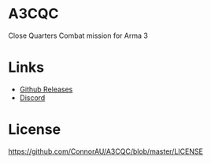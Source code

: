 # A3CQC
Close Quarters Combat mission for Arma 3

# Links
- [Github Releases](https://github.com/ConnorAU/A3CQC/releases)
- [Discord](https://discord.gg/DMkxetD)

# License
https://github.com/ConnorAU/A3CQC/blob/master/LICENSE
